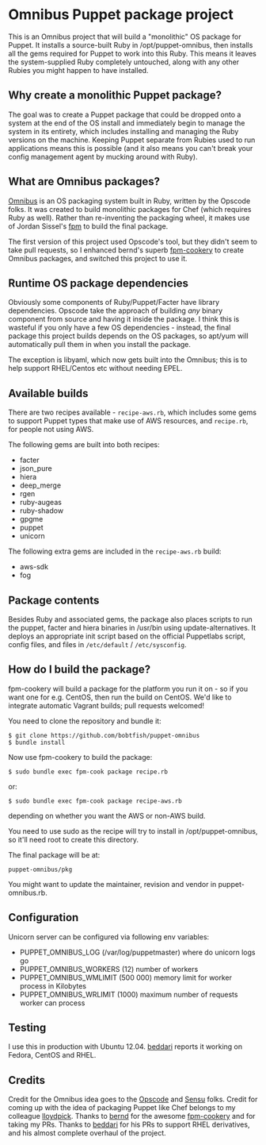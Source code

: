 Omnibus Puppet package project
==============================

This is an Omnibus project that will build a "monolithic" OS package for Puppet. It installs
a source-built Ruby in /opt/puppet-omnibus, then installs all the gems required for Puppet
to work into this Ruby. This means it leaves the system-supplied Ruby completely untouched,
along with any other Rubies you might happen to have installed.

Why create a monolithic Puppet package?
---------------------------------------

The goal was to create a Puppet package that could be dropped onto a system at the end of the OS
install and immediately begin to manage the system in its entirety, which includes installing
and managing the Ruby versions on the machine. Keeping Puppet separate from Rubies used to
run applications means this is possible (and it also means you can't break your config management
agent by mucking around with Ruby).

What are Omnibus packages?
--------------------------

[Omnibus](https://github.com/opscode/omnibus-ruby) is an OS packaging system built in Ruby, written
by the Opscode folks. It was created to build monolithic packages for Chef (which requires Ruby
as well). Rather than re-inventing the packaging wheel, it makes use of Jordan Sissel's [fpm](https://github.com/jordansissel/fpm)
to build the final package.

The first version of this project used Opscode's tool, but they didn't seem to take pull requests,
so I enhanced bernd's superb [fpm-cookery](https://github.com/bernd/fpm-cookery) to create Omnibus
packages, and switched this project to use it.

Runtime OS package dependencies
-------------------------------

Obviously some components of Ruby/Puppet/Facter have library dependencies. Opscode take the approach of
building *any* binary component from source and having it inside the package. I think this is
wasteful if you only have a few OS dependencies - instead, the final package this project
builds depends on the OS packages, so apt/yum will automatically pull them in when you install
the package.

The exception is libyaml, which now gets built into the Omnibus; this is to help support RHEL/Centos etc without needing EPEL.

Available builds
----------------

There are two recipes available - `recipe-aws.rb`, which includes some gems to support Puppet
types that make use of AWS resources, and `recipe.rb`, for people not using AWS.

The following gems are built into both recipes:
- facter
- json_pure
- hiera
- deep_merge
- rgen
- ruby-augeas
- ruby-shadow
- gpgme
- puppet
- unicorn

The following extra gems are included in the `recipe-aws.rb` build:
- aws-sdk
- fog

Package contents
----------------

Besides Ruby and associated gems, the package also places scripts to run the puppet, facter and
hiera binaries in /usr/bin using update-alternatives. It deploys an appropriate init script 
based on the official Puppetlabs script, config files, and files in `/etc/default` / `/etc/sysconfig`.

How do I build the package?
---------------------------

fpm-cookery will build a package for the platform you run it on - so if you want one for e.g.
CentOS, then run the build on CentOS. We'd like to integrate automatic Vagrant builds;
pull requests welcomed!

You need to clone the repository and bundle it:

    $ git clone https://github.com/bobtfish/puppet-omnibus
    $ bundle install

Now use fpm-cookery to build the package:

    $ sudo bundle exec fpm-cook package recipe.rb

or:

    $ sudo bundle exec fpm-cook package recipe-aws.rb

depending on whether you want the AWS or non-AWS build.

You need to use sudo as the recipe will try to install in /opt/puppet-omnibus, so it'll need
root to create this directory.

The final package will be at:

    puppet-omnibus/pkg

You might want to update the maintainer, revision and vendor in puppet-omnibus.rb.

Configuration
-------------

Unicorn server can be configured via following env variables:

- PUPPET_OMNIBUS_LOG (/var/log/puppetmaster) where do unicorn logs go
- PUPPET_OMNIBUS_WORKERS (12) number of workers
- PUPPET_OMNIBUS_WMLIMIT (500 000) memory limit for worker process in Kilobytes
- PUPPET_OMNIBUS_WRLIMIT (1000) maximum number of requests worker can process

Testing
-------

I use this in production with Ubuntu 12.04. [beddari](https://github.com/beddari) reports it
working on Fedora, CentOS and RHEL.

Credits
-------

Credit for the Omnibus idea goes to the [Opscode](www.opscode.com) and [Sensu](http://sensuapp.org/)
folks. Credit for coming up with the idea of packaging Puppet like Chef belongs to my colleague
[lloydpick](https://github.com/lloydpick). Thanks to [bernd](https://github.com/bernd) for the
awesome [fpm-cookery](https://github.com/bernd/fpm-cookery) and for taking my PRs. Thanks to [beddari](https://github.com/beddari) for his PRs to support RHEL derivatives, and his almost complete overhaul of the project.
